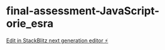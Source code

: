 # final-assessment-JavaScript-orie_esra

[Edit in StackBlitz next generation editor ⚡️](https://stackblitz.com/~/github.com/reiirei/final-assessment-JavaScript-orie_esra)